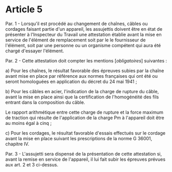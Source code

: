 # Article 5

Par. 1 - Lorsqu'il est procédé au changement de chaînes, câbles ou cordages faisant partie d'un appareil, les assujettis doivent être en état de présenter à l'Inspecteur du Travail une attestation établie avant la mise en service de l'élément de remplacement soit par le le fournisseur de l'élément, soit par une personne ou un organisme compétent qui aura été chargé d'essayer l'élément.

Par. 2 - Cette attestation doit compter les mentions [*obligatoires*] suivantes :

a) Pour les chaînes, le résultat favorable des épreuves subies par la chaîne avant mise en place par référence aux normes françaises qui ont été ou seront homologuées en application du décret du 24 mai 1941 ;

b) Pour les câbles en acier, l'indication de la charge de rupture du câble, avant la mise en place ainsi que la certification de l'homogénéité des fils entrant dans la composition du câble.

Le rapport arithmétique entre cette charge de rupture et la force maximum de traction qui résulte de l'application de la charge Pm à l'appareil doit être au moins égal à cinq ;

c) Pour les cordages, le résultat favorable d'essais effectués sur le cordage avant la mise en place suivant les prescriptions de la norme G 36001, chapitre IV.

Par. 3 - L'assujetti sera dispensé de la présentation de cette attestation si, avant la remise en service de l'appareil, il lui fait subir les épreuves prévues aux art. 2 et 3 ci-dessus.
